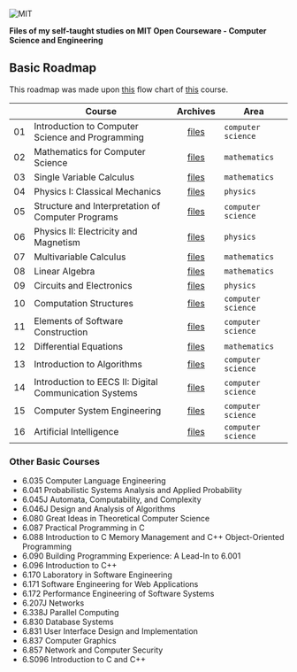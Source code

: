 ![MIT](http://i.imgur.com/Dwcu84C.jpg)

**Files of my self-taught studies on MIT Open Courseware - Computer Science and Engineering**

## Basic Roadmap

This roadmap was made upon [this](http://www.eecs.mit.edu/academics-admissions/undergraduate-programs/course-6-3-computer-science-and-engineering) flow chart of [this](http://www.eecs.mit.edu/academics-admissions/undergraduate-programs/course-6-3-computer-science-and-engineering) course.

||Course|Archives|Area|
|---|---|:---:|---|
|01|Introduction to Computer Science and Programming|[files](https://github.com/ericdouglas/MIT-computer-science/tree/master/archives/01-introduction-to-computer-science-and-programming)|`computer science`|
|02|Mathematics for Computer Science|[files]()|`mathematics`|
|03|Single Variable Calculus|[files]()|`mathematics`|
|04|Physics I: Classical Mechanics|[files]()|`physics`|
|05|Structure and Interpretation of Computer Programs|[files]()|`computer science`|
|06|Physics II: Electricity and Magnetism|[files]()|`physics`|
|07|Multivariable Calculus|[files]()|`mathematics`|
|08|Linear Algebra|[files]()|`mathematics`|
|09|Circuits and Electronics|[files]()|`physics`|
|10|Computation Structures|[files]()|`computer science`|
|11|Elements of Software Construction|[files]()|`computer science`|
|12|Differential Equations|[files]()|`mathematics`|
|13|Introduction to Algorithms|[files]()|`computer science`|
|14|Introduction to EECS II: Digital Communication Systems|[files]()|`computer science`|
|15|Computer System Engineering|[files]()|`computer science`|
|16|Artificial Intelligence|[files]()|`computer science`|

### Other Basic Courses

* 6.035	 Computer Language Engineering
* 6.041	 Probabilistic Systems Analysis and Applied Probability
* 6.045J	 Automata, Computability, and Complexity
* 6.046J Design and Analysis of Algorithms
* 6.080  Great Ideas in Theoretical Computer Science
* 6.087  Practical Programming in C
* 6.088  Introduction to C Memory Management and C++ Object-Oriented Programming
* 6.090  Building Programming Experience: A Lead-In to 6.001
* 6.096  Introduction to C++
* 6.170  Laboratory in Software Engineering
* 6.171  Software Engineering for Web Applications
* 6.172  Performance Engineering of Software Systems
* 6.207J Networks
* 6.338J Parallel Computing
* 6.830  Database Systems
* 6.831  User Interface Design and Implementation
* 6.837  Computer Graphics
* 6.857  Network and Computer Security
* 6.S096 Introduction to C and C++
